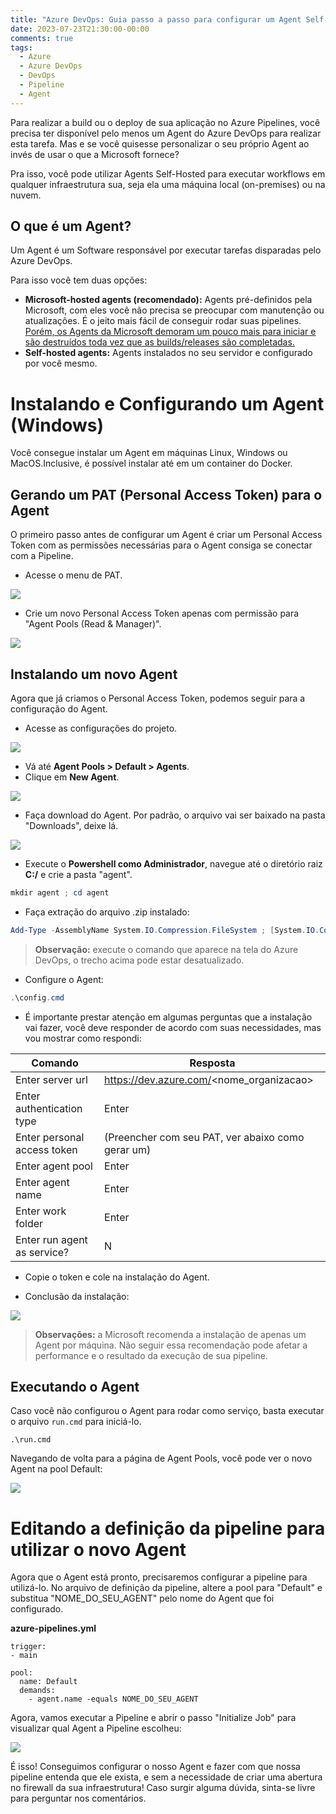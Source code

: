 ```yaml
---
title: "Azure DevOps: Guia passo a passo para configurar um Agent Self-Hosted no Windows"
date: 2023-07-23T21:30:00-00:00
comments: true
tags:
  - Azure
  - Azure DevOps
  - DevOps
  - Pipeline
  - Agent
---
```


Para realizar a build ou o deploy de sua aplicação no Azure Pipelines, você precisa ter disponível pelo menos um Agent do Azure DevOps para realizar esta tarefa.
Mas e se você quisesse personalizar o seu próprio Agent ao invés de usar o que a Microsoft fornece?

Pra isso, você pode utilizar Agents Self-Hosted para executar workflows em qualquer infraestrutura sua, seja ela uma máquina local (on-premises) ou na nuvem.

## O que é um Agent?

Um Agent é um Software responsável por executar tarefas disparadas pelo Azure DevOps.

Para isso você tem duas opções:
- **Microsoft-hosted agents (recomendado):** Agents pré-definidos pela Microsoft, com eles você não precisa se preocupar com manutenção ou atualizações. É o jeito mais fácil de conseguir rodar suas pipelines. [Porém, os Agents da Microsoft demoram um pouco mais para iniciar e são destruídos toda vez que as builds/releases são completadas.](https://learn.microsoft.com/en-us/azure/devops/pipelines/agents/agents?view=azure-devops&tabs=browser#private-agent-performance-advantages)
- **Self-hosted agents:** Agents instalados no seu servidor e configurado por você mesmo.

# Instalando e Configurando um Agent (Windows)

Você consegue instalar um Agent em máquinas Linux, Windows ou MacOS.Inclusive, é possível instalar até em um container do Docker.

## Gerando um PAT (Personal Access Token) para o Agent

O primeiro passo antes de configurar um Agent é criar um Personal Access Token com as permissões necessárias para o Agent consiga se conectar com a Pipeline.

- Acesse o menu de PAT.

![](2023-07-23-22-33-06.png)

- Crie um novo Personal Access Token apenas com permissão para "Agent Pools (Read & Manager)".

![](2023-07-23-22-34-15.png)

## Instalando um novo Agent

Agora que já criamos o Personal Access Token, podemos seguir para a configuração do Agent.

- Acesse as configurações do projeto.

![](2023-07-23-22-13-13.png)

- Vá até **Agent Pools > Default > Agents**.
- Clique em **New Agent**.

![](2023-07-23-22-11-55.png)

- Faça download do Agent. Por padrão, o arquivo vai ser baixado na pasta "Downloads", deixe lá.

![](2023-07-23-22-14-26.png)

- Execute o **Powershell como Administrador**, navegue até o diretório raiz **C:/** e crie a pasta "agent".
```ps1
mkdir agent ; cd agent
```
- Faça extração do arquivo .zip instalado:
```ps1
Add-Type -AssemblyName System.IO.Compression.FileSystem ; [System.IO.Compression.ZipFile]::ExtractToDirectory("$HOME\Downloads\vsts-agent-win-x64-3.220.5.zip", "$PWD")
```
> **Observação:** execute o comando que aparece na tela do Azure DevOps, o trecho acima pode estar desatualizado.
- Configure o Agent:
```ps1
.\config.cmd
```
- É importante prestar atenção em algumas perguntas que a instalação vai fazer, você deve responder de acordo com suas necessidades, mas vou mostrar como respondi:

| Comando | Resposta | 
| --- | --- |
| Enter server url | https://dev.azure.com/<nome_organizacao> | 
| Enter authentication type | Enter | 
| Enter personal access token | (Preencher com seu PAT, ver abaixo como gerar um) | 
| Enter agent pool | Enter | 
| Enter agent name | Enter | 
| Enter work folder | Enter | 
| Enter run agent as service? | N |

- Copie o token e cole na instalação do Agent.

- Conclusão da instalação:

![](2023-07-23-22-23-41.png)

> **Observações:** a Microsoft recomenda a instalação de apenas um Agent por máquina. Não seguir essa recomendação pode afetar a performance e o resultado da execução de sua pipeline.

## Executando o Agent

Caso você não configurou o Agent para rodar como serviço, basta executar o arquivo `run.cmd` para iniciá-lo.

```
.\run.cmd
```

Navegando de volta para a página de Agent Pools, você pode ver o novo Agent na pool Default:

![](2023-08-04-19-57-48.png)

# Editando a definição da pipeline para utilizar o novo Agent

Agora que o Agent está pronto, precisaremos configurar a pipeline para utilizá-lo.
No arquivo de definição da pipeline, altere a pool para "Default" e substitua "NOME_DO_SEU_AGENT" pelo nome do Agent que foi configurado. 

**azure-pipelines.yml**
```
trigger:
- main

pool:
  name: Default
  demands:
    - agent.name -equals NOME_DO_SEU_AGENT
```

Agora, vamos executar a Pipeline e abrir o passo "Initialize Job" para visualizar qual Agent a Pipeline escolheu:

![](2023-08-04-20-10-05.png)

É isso! Conseguimos configurar o nosso Agent e fazer com que nossa pipeline entenda que ele exista, e sem a necessidade de criar uma abertura no firewall da sua infraestrutura! Caso surgir alguma dúvida, sinta-se livre para perguntar nos comentários.